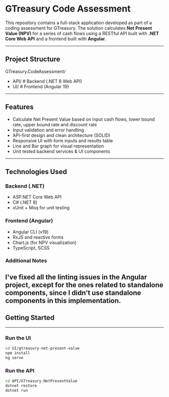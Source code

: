 # GTreasury Code Assessment

This repository contains a full-stack application developed as part of a coding assessment for GTreasury. The solution calculates **Net Present Value (NPV)** for a series of cash flows using a RESTful API built with **.NET Core Web API** and a frontend built with **Angular**.

---

## Project Structure
GTreasury.CodeAssessment/
  - API/ # Backend (.NET 8 Web API)
  - UI/ # Frontend (Angular 19)

---

## Features

- Calculate Net Present Value based on input cash flows, lower bound rate, upper bound rate and discount rate
- Input validation and error handling
- API-first design and clean architecture (SOLID)
- Responsive UI with form inputs and results table
- Line and Bar graph for visual representation
- Unit tested backend services & UI components

---

## Technologies Used

### Backend (.NET)
- ASP.NET Core Web API
- C# (.NET 8)
- xUnit + Moq for unit testing

### Frontend (Angular)
- Angular CLI (v19)
- RxJS and reactive forms
- Chart.js (for NPV visualization)
- TypeScript, SCSS

### Additional Notes
I've fixed all the linting issues in the Angular project, except for the ones related to standalone components, since I didn’t use standalone components in this implementation.
---

## Getting Started
---
### Run the UI
```bash
cd UI/gtreasury-net-present-value
npm install
ng serve
```
### Run the API

```bash
cd API/GTreasury.NetPresentValue
dotnet restore
dotnet run
```
